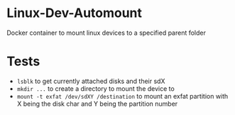 # Linux-Dev-Automount
Docker container to mount linux devices to a specified parent folder

# Tests
- `lsblk` to get currently attached disks and their sdX
- `mkdir ...` to create a directory to mount the device to
- `mount -t exfat /dev/sdXY /destination` to mount an exfat partition with X being the disk char and Y being the partition number
